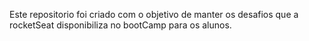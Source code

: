 Este repositorio foi criado com o objetivo de manter os desafios que a rocketSeat 
disponibiliza no bootCamp para os alunos.